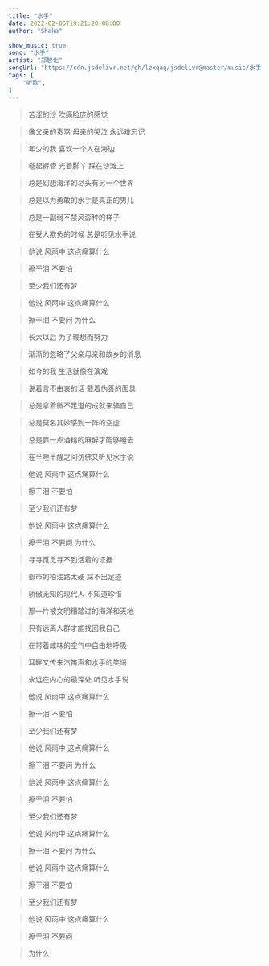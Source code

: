 ```yaml
---
title: "水手"
date: 2022-02-05T19:21:20+08:00
author: "Shaka"

show_music: true
song: "水手"
artist: "郑智化"
songUrl: "https://cdn.jsdelivr.net/gh/lzxqaq/jsdelivr@master/music/水手.mp3"
tags: [
    "听歌",
]
---
```


> 苦涩的沙 吹痛脸庞的感觉

> 像父亲的责骂 母亲的哭泣 永远难忘记

> 年少的我 喜欢一个人在海边

> 卷起裤管 光着脚丫 踩在沙滩上

> 总是幻想海洋的尽头有另一个世界

> 总是以为勇敢的水手是真正的男儿

> 总是一副弱不禁风孬种的样子

> 在受人欺负的时候 总是听见水手说

> 他说 风雨中 这点痛算什么

> 擦干泪 不要怕

> 至少我们还有梦

> 他说 风雨中 这点痛算什么

> 擦干泪 不要问 为什么

 

> 长大以后 为了理想而努力

> 渐渐的忽略了父亲母亲和故乡的消息

> 如今的我 生活就像在演戏

> 说着言不由衷的话 戴着伪善的面具

> 总是拿着微不足道的成就来骗自己

> 总是莫名其妙感到一阵的空虚

> 总是靠一点酒精的麻醉才能够睡去

> 在半睡半醒之间仿佛又听见水手说

> 他说 风雨中 这点痛算什么

> 擦干泪 不要怕

> 至少我们还有梦

> 他说 风雨中 这点痛算什么

> 擦干泪 不要问 为什么

 

> 寻寻觅觅寻不到活着的证据

> 都市的柏油路太硬 踩不出足迹

> 骄傲无知的现代人 不知道珍惜

> 那一片被文明糟踏过的海洋和天地

> 只有远离人群才能找回我自己

> 在带着咸味的空气中自由地呼吸

> 耳畔又传来汽笛声和水手的笑语

> 永远在内心的最深处 听见水手说

> 他说 风雨中 这点痛算什么

> 擦干泪 不要怕

> 至少我们还有梦

> 他说 风雨中 这点痛算什么

> 擦干泪 不要问 为什么

> 他说 风雨中 这点痛算什么

> 擦干泪 不要怕

> 至少我们还有梦

> 他说 风雨中 这点痛算什么

> 擦干泪 不要问 为什么

> 他说 风雨中 这点痛算什么

> 擦干泪 不要怕

> 至少我们还有梦

> 他说 风雨中 这点痛算什么

> 擦干泪 不要问

> 为什么